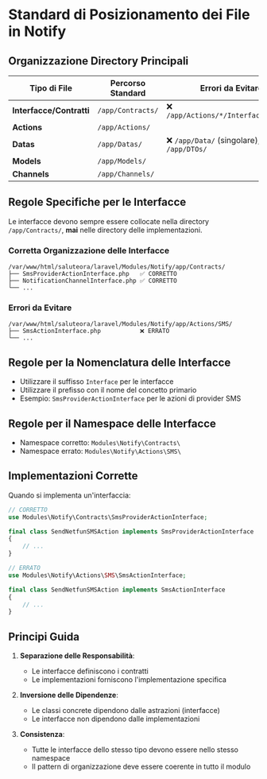 # Standard di Posizionamento dei File in Notify

## Organizzazione Directory Principali

| Tipo di File | Percorso Standard | Errori da Evitare |
|--------------|-------------------|-------------------|
| **Interfacce/Contratti** | `/app/Contracts/` | ❌ `/app/Actions/*/InterfaceName.php` |
| **Actions** | `/app/Actions/` | |
| **Datas** | `/app/Datas/` | ❌ `/app/Data/` (singolare), ❌ `/app/DTOs/` |
| **Models** | `/app/Models/` | |
| **Channels** | `/app/Channels/` | |

## Regole Specifiche per le Interfacce

Le interfacce devono sempre essere collocate nella directory `/app/Contracts/`, **mai** nelle directory delle implementazioni.

### Corretta Organizzazione delle Interfacce

```
/var/www/html/saluteora/laravel/Modules/Notify/app/Contracts/
├── SmsProviderActionInterface.php   ✅ CORRETTO
├── NotificationChannelInterface.php ✅ CORRETTO
└── ...
```

### Errori da Evitare

```
/var/www/html/saluteora/laravel/Modules/Notify/app/Actions/SMS/
├── SmsActionInterface.php           ❌ ERRATO
└── ...
```

## Regole per la Nomenclatura delle Interfacce

- Utilizzare il suffisso `Interface` per le interfacce
- Utilizzare il prefisso con il nome del concetto primario
- Esempio: `SmsProviderActionInterface` per le azioni di provider SMS

## Regole per il Namespace delle Interfacce

- Namespace corretto: `Modules\Notify\Contracts\`
- Namespace errato: `Modules\Notify\Actions\SMS\`

## Implementazioni Corrette

Quando si implementa un'interfaccia:

```php
// CORRETTO
use Modules\Notify\Contracts\SmsProviderActionInterface;

final class SendNetfunSMSAction implements SmsProviderActionInterface
{
    // ...
}

// ERRATO
use Modules\Notify\Actions\SMS\SmsActionInterface;

final class SendNetfunSMSAction implements SmsActionInterface
{
    // ...
}
```

## Principi Guida

1. **Separazione delle Responsabilità**: 
   - Le interfacce definiscono i contratti
   - Le implementazioni forniscono l'implementazione specifica

2. **Inversione delle Dipendenze**:
   - Le classi concrete dipendono dalle astrazioni (interfacce)
   - Le interfacce non dipendono dalle implementazioni

3. **Consistenza**:
   - Tutte le interfacce dello stesso tipo devono essere nello stesso namespace
   - Il pattern di organizzazione deve essere coerente in tutto il modulo
